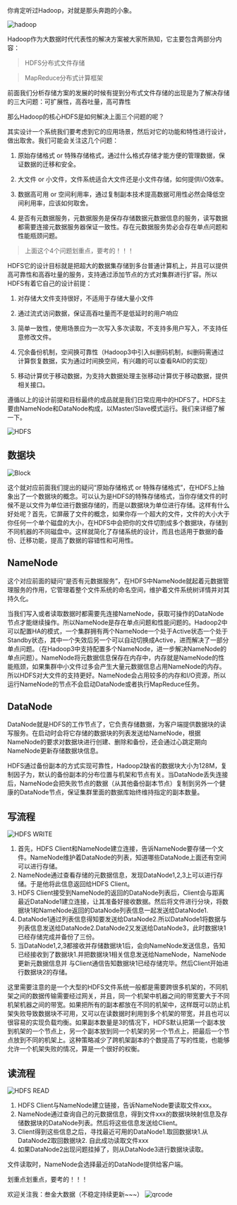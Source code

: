 你肯定听过Hadoop，对就是那头奔跑的小象。

![hadoop](./imgs/hadoop.jpg)

Hadoop作为大数据时代代表性的解决方案被大家所熟知，它主要包含两部分内容：

> HDFS分布式文件存储

> MapReduce分布式计算框架

前面我们分析存储方案的发展的时候有提到分布式文件存储的出现是为了解决存储的三大问题：可扩展性，高吞吐量，高可靠性

那么Hadoop的核心HDFS是如何解决上面三个问题的呢？

其实设计一个系统我们要考虑到它的应用场景，然后对它的功能和特性进行设计，做出取舍。我们可能会关注这几个问题：

1. 原始存储格式 or 特殊存储格式，通过什么格式存储才能方便的管理数据，保证数据的迁移和安全。

2. 大文件 or 小文件，文件系统适合大文件还是小文件存储，如何提供I/O效率。

3. 数据高可用 or 空间利用率，通过复制副本技术提高数据可用性必然会降低空间利用率，应该如何取舍。

4. 是否有元数据服务，元数据服务是保存存储数据元数据信息的服务，读写数据都需要连接元数据服务器保证一致性。存在元数据服务势必会存在单点问题和性能瓶颈问题。

> 上面这个4个问题划重点，要考的！！！

HDFS它的设计目标就是把超大的数据集存储到多台普通计算机上，并且可以提供高可靠性和高吞吐量的服务，支持通过添加节点的方式对集群进行扩容。所以HDFS有着它自己的设计前提：

1. 对存储大文件支持很好，不适用于存储大量小文件

2. 通过流式访问数据，保证高吞吐量而不是低延时的用户响应

3. 简单一致性，使用场景应为一次写入多次读取，不支持多用户写入，不支持任意修改文件。

4. 冗余备份机制，空间换可靠性（Hadoop3中引入纠删码机制，纠删码需通过计算恢复数据，实为通过时间换空间，有兴趣的可以查看RAID的实现）

5. 移动计算优于移动数据，为支持大数据处理主张移动计算优于移动数据，提供相关接口。

遵循以上的设计前提和目标最终的成品就是我们日常应用中的HDFS了。HDFS主要由NameNode和DataNode构成，以Master/Slave模式运行。我们来详细了解一下。

![HDFS](./imgs/hdfs3.png)

## 数据块

![Block](./imgs/block3.png)

这个就对应前面我们提出的疑问“原始存储格式 or 特殊存储格式”，在HDFS上抽象出了一个数据块的概念。可以认为是HDFS的特殊存储格式，当你存储文件的时候不是以文件为单位进行数据存储的，而是以数据块为单位进行存储。这样有什么好处呢？首先，它屏蔽了文件的概念，如果你存一个超大的文件，文件的大小大于你任何一个单个磁盘的大小，在HDFS中会把你的文件切割成多个数据块，存储到不同机器的不同磁盘中。这样就简化了存储系统的设计，而且也适用于数据的备份、迁移功能，提高了数据的容错性和可用性。

## NameNode

这个对应前面的疑问“是否有元数据服务”，在HDFS中NameNode就起着元数据管理服务的作用，它管理着整个文件系统的命名空间，维护着文件系统树详情并对其持久化。

当我们写入或者读取数据时都需要先连接NameNode，获取可操作的DataNode节点才能继续操作。所以NameNode是存在单点问题和性能问题的。Hadoop2中可以配置HA的模式，一个集群拥有两个NameNode一个处于Active状态一个处于Standby状态，其中一个失效后另一个可以自动切换成Active，进而解决了一部分单点问题。（在Hadoop3中支持配置多个NameNode，进一步解决NameNode的单点问题）。NameNode将元数据信息保存在内存中，内存就是NameNode的性能瓶颈，如果集群中小文件过多会产生大量元数据信息占用NameNode的内存。所以HDFS对大文件的支持更好。NameNode会占用较多的内存和I/O资源，所以运行NameNode的节点不会启动DataNode或者执行MapReduce任务。

## DataNode

DataNode就是HDFS的工作节点了，它负责存储数据，为客户端提供数据块的读写服务。在启动时会将它存储的数据块的列表发送给NameNode，根据NameNode的要求对数据块进行创建、删除和备份，还会通过心跳定期向NameNode更新存储数据块信息。

HDFS通过备份副本的方式实现可靠性，Hadoop2缺省的数据块大小为128M，复制因子为，默认的备份副本的分布位置与机架和节点有关。当DataNode丢失连接后，NameNode会把失败节点的数据（从其他备份副本节点）复制到另外一个健康的DataNode节点，保证集群里面的数据库始终维持指定的副本数量。

## 写流程

![HDFS WRITE](./imgs/hdfswrite.png)

1. 首先，HDFS Client和NameNode建立连接，告诉NameNode要存储一个文件。NameNode维护着DataNode的列表，知道哪些DataNode上面还有空间可以进行存储。
2. NameNode通过查看存储的元数据信息，发现DataNode1,2,3上可以进行存储。于是他将此信息返回给HDFS Client。
3. HDFS Client接受到NameNode的返回的DataNode列表后，Client会与距离最近DataNode1建立连接，让其准备好接收数据。然后将文件进行分块，将数据块1和NameNode返回的DataNode列表信息一起发送给DataNode1.
4. DataNode1通过列表信息得知要发送给DataNode2.所以DataNode1将数据与列表信息发送给DataNode2.DataNode2又发送给DataNode3，此时数据块1已经存储完成并备份了三份。
5. 当DataNode1,2,3都接收并存储数据块1后，会向NameNode发送信息，告知已经接收到了数据块1.并把数据块1相关信息发送给NameNode，NameNode更新元数据信息并 与Client通信告知数据块1已经存储完毕。然后Client开始进行数据块2的存储。

这里需要注意的是一个大型的HDFS文件系统一般都是需要跨很多机架的，不同机架之间的数据传输需要经过网关，并且，同一个机架中机器之间的带宽要大于不同机架机器之间的带宽。如果把所有的副本都放在不同的机架中，这样既可以防止机架失败导致数据块不可用，又可以在读数据时利用到多个机架的带宽，并且也可以很容易的实现负载均衡。如果副本数量是3的情况下，HDFS默认把第一个副本放到机架的一个节点上，另一个副本放到同一个机架的另一个节点上，把最后一个节点放到不同的机架上。这种策略减少了跨机架副本的个数提高了写的性能，也能够允许一个机架失败的情况，算是一个很好的权衡。

## 读流程

![HDFS READ](./imgs/hdfsread.png)

1. HDFS Client与NameNode建立链接，告诉NameNode要读取文件xxx。
2. NameNode通过查询自己的元数据信息，得到文件xxx的数据块映射信息及存储数据块的DataNode列表。然后将这些信息发送给Client。
3. Client得到这些信息之后，寻找最近可用的DataNode1.取回数据块1.从DataNode2取回数据块2. 自此成功读取文件xxx
4. 如果DataNode2出现问题挂掉了，则从DataNode3进行数据块读取。

文件读取时，NameNode会选择最近的DataNode提供给客户端。

划重点划重点，要考的！！！

欢迎关注我：叁金大数据（不稳定持续更新~~~）
![qrcode](./imgs/qrcode.jpg)